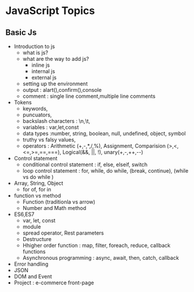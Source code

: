 # JavaScript Topics

## Basic Js

- Introduction to js
  - what is js?
  - what are the way to add js?
      - inline js
      - internal js
      - external js
  - setting up the environment
  - output : alart(),confirm(),console
  - comment : single line comment,multiple line comments
- Tokens
  - keywords,
  - puncuators,
  - backslash characters : \n,\t,
  - variables : var,let,const
  - data types :number, string, boolean, null, undefined, object, symbol
  - truthy vs falsy values,
  - operators : Arithmetic (+,-,*,/,%), Assignment, Comparision (>,<,<=,>=,==,===), Logical(&&, ||, !), unary(+,-,++,--)
- Control statement
  - conditional control statement : if, else, elseif, switch
  - loop control statement : for, while, do while, (break, continue), (while vs do while ) 
- Array, String, Object
  - for of, for in
- function vs method
   - Function (traditionla vs arrow) 
   - Number and Math method
- ES6,ES7
   - var, let, const
   - module
   - spread operator, Rest parameters
   - Destructure
   - Hhigher order function : map, filter, foreach, reduce, callback functions
   - Asynchronous programming : async, await, then, catch, callback
- Error handling
- JSON
- DOM and Event 
- Project : e-commerce front-page
  





















